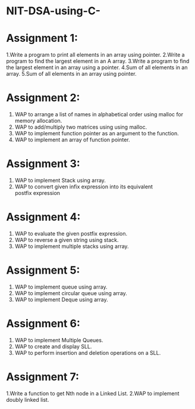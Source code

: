 # NIT-DSA-using-C-

# Assignment 1:
1.Write a program to print all elements in an array using pointer.
2.Write a program to find the largest element in an A array.
3.Write a program to find the largest element in an array using a pointer.
4.Sum of all elements in an array.
5.Sum of all elements in an array using pointer.

# Assignment 2:
1. WAP to arrange a list of names in alphabetical 
order using malloc for memory allocation.
2. WAP to add/multiply two matrices using using malloc.
3. WAP to implement function pointer as an argument to the function.
4. WAP to implement an array of function pointer.

# Assignment 3:
1) WAP to implement Stack using array.
2) WAP to convert given infix expression into its equivalent postfix expression


# Assignment 4:
1) WAP to evaluate the given postfix expression.
2) WAP to reverse a given string using stack.
3) WAP to implement multiple stacks using array.

# Assignment 5:
1) WAP to implement queue using array.
2) WAP to implement circular queue using array.
3) WAP to implement Deque using array.

# Assignment 6:
1) WAP to implement Multiple Queues.
2) WAP to create and display SLL.
3) WAP to perform insertion and deletion operations on a SLL.

# Assignment 7:
1.Write a function to get Nth node in a Linked List.
2.WAP to implement doubly linked list.
